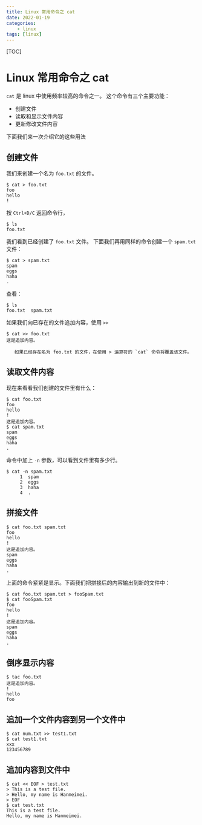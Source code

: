 ```yaml
---
title: Linux 常用命令之 cat
date: 2022-01-19
categories: 
    - linux
tags: [linux]
---
```


[TOC]
# Linux 常用命令之 cat
`cat` 是 linux 中使用频率较高的命令之一。
这个命令有三个主要功能：
- 创建文件
- 读取和显示文件内容
- 更新修改文件内容

下面我们来一次介绍它的这些用法

## 创建文件
我们来创建一个名为 `foo.txt` 的文件。
```shell
$ cat > foo.txt
foo
hello
!
```
按 `Ctrl+D/C` 返回命令行，
```shell
$ ls
foo.txt
```
我们看到已经创建了 `foo.txt` 文件。
下面我们再用同样的命令创建一个 `spam.txt`文件：
```shell
$ cat > spam.txt 
spam
eggs
haha
.
```
查看：
```shell
$ ls
foo.txt  spam.txt
```

如果我们向已存在的文件追加内容，使用 `>>`
```shell
$ cat >> foo.txt
这是追加内容。
```

```ad-warning
   如果已经存在名为 foo.txt 的文件，在使用 > 运算符的 `cat` 命令将覆盖该文件。

```
   
## 读取文件内容
现在来看看我们创建的文件里有什么：
```shell
$ cat foo.txt 
foo
hello
!
这是追加内容。
$ cat spam.txt 
spam
eggs
haha
.
```

命令中加上 `-n` 参数，可以看到文件里有多少行。
```shell
$ cat -n spam.txt
     1	spam
     2	eggs
     3	haha
     4	.
```

## 拼接文件
```shell
$ cat foo.txt spam.txt 
foo
hello
!
这是追加内容。
spam
eggs
haha
.
```

上面的命令紧紧是显示。下面我们把拼接后的内容输出到新的文件中：
```shell
$ cat foo.txt spam.txt > fooSpam.txt
$ cat fooSpam.txt 
foo
hello
!
这是追加内容。
spam
eggs
haha
.
```

## 倒序显示内容
```shell
$ tac foo.txt 
这是追加内容。
!
hello
foo
```

## 追加一个文件内容到另一个文件中
```shell
$ cat num.txt >> test1.txt
$ cat test1.txt 
xxx
123456789
```

## 追加内容到文件中
```shell
$ cat << EOF > test.txt
> This is a test file.
> Hello, my name is Hanmeimei.
> EOF
$ cat test.txt 
This is a test file.
Hello, my name is Hanmeimei.
```

